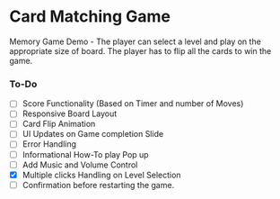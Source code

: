# Card Matching Game
Memory Game Demo - The player can select a level and play on the appropriate size of board. The player has to flip all the cards
to win the game.

### To-Do
- [ ] Score Functionality (Based on Timer and number of Moves)
- [ ] Responsive Board Layout
- [ ] Card Flip Animation
- [ ] UI Updates on Game completion Slide
- [ ] Error Handling
- [ ] Informational How-To play Pop up
- [ ] Add Music and Volume Control
- [x] Multiple clicks Handling on Level Selection
- [ ] Confirmation before restarting the game.
